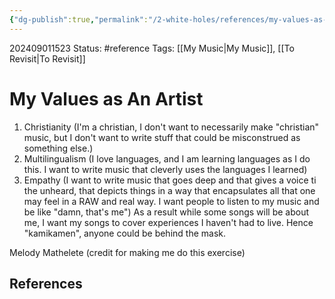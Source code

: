 ```yaml
---
{"dg-publish":true,"permalink":"/2-white-holes/references/my-values-as-an-artist/","created":"2024-09-01T15:23:44.047-04:00","updated":"2024-09-01T15:28:10.696-04:00"}
---
```


202409011523
Status: #reference
Tags: [[My Music\|My Music]], [[To Revisit\|To Revisit]]
# My Values as An Artist

1. Christianity (I'm a christian, I don't want to necessarily make "christian" music, but I don't want to write stuff that could be misconstrued as something else.)
2. Multilingualism (I love languages, and I am learning languages as I do this. I want to write music that cleverly uses the languages I learned)
3. Empathy (I want to write music that goes deep and that gives a voice ti the unheard, that depicts things in a way that encapsulates all that one may feel in a RAW and real way. I want people to listen to my music and be like "damn, that's me") As a result while some songs will be about me, I want my songs to cover experiences I haven't had to live. Hence "kamikamen", anyone could be behind the mask.

Melody Mathelete (credit for making me do this exercise)

## References
